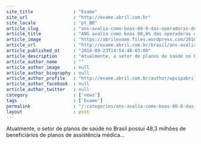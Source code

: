 ```yaml
---
site_title               : "Exame"
site_url                 : "http://exame.abril.com.br"
site_locale              : "pt_BR"
article_slug             : "ans-avalia-como-boas-80-8-das-operadoras-de-planos-de-saude"
article_title            : "ANS avalia como boas 80,8% das operadoras de planos de saúde"
article_image            : "https://abrilexame.files.wordpress.com/2016/09/size_960_16_9_abr00960815201379.jpg?quality=70&strip=all&w=960"
article_url              : "http://exame.abril.com.br/brasil/ans-avalia-como-boas-80-8-das-operadoras-de-planos-de-saude/"
article_published_at     : "2016-09-23T14:54:48-03:00"
article_description      : "Atualmente, o setor de planos de saúde no Brasil possui 48,3 milhões de beneficiários de planos de assistência médica..."
article_author_name      : ""
article_author_image     : null
article_author_biography : null
article_author_profile   : "http://exame.abril.com.br/author/wpvipabril/"
article_author_facebook  : null
article_author_twitter   : null
category                 : ['news']
tags                     : ['Exame']
permalink                : "/:categories/ans-avalia-como-boas-80-8-das-operadoras-de-planos-de-saude/"
layout                   : post
---
```


Atualmente, o setor de planos de saúde no Brasil possui 48,3 milhões de beneficiários de planos de assistência médica...
